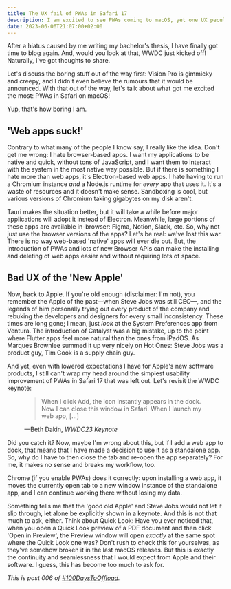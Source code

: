 ```yaml
---
title: The UX fail of PWAs in Safari 17
description: I am excited to see PWAs coming to macOS, yet one UX peculiarity of it really bugs me as a macOS user.
date: 2023-06-06T21:07:00+02:00
---
```


After a hiatus caused by me writing my bachelor's thesis, I have finally got time to blog again. And, would you look at that, WWDC just kicked off! Naturally, I've got thoughts to share.

Let's discuss the boring stuff out of the way first: Vision Pro is gimmicky and creepy, and I didn't even believe the rumours that it would be announced. With that out of the way, let's talk about what got me excited the most: PWAs in Safari on macOS!

Yup, that's how boring I am.

## 'Web apps suck!'

Contrary to what many of the people I know say, I really like the idea. Don't get me wrong: I hate browser-based apps. I want my applications to be native and quick, without tons of JavaScript, and I want them to interact with the system in the most native way possible. But if there is something I hate more than web apps, it's Electron-based web apps. I hate having to run a Chromium instance _and_ a Node.js runtime for _every_ app that uses it. It's a waste of resources and it doesn't make sense. Sandboxing is cool, but various versions of Chromium taking gigabytes on my disk aren't.

Tauri makes the situation better, but it will take a while before major applications will adopt it instead of Electron. Meanwhile, large portions of these apps are available in-browser: Figma, Notion, Slack, etc. So, why not just use the browser versions of the apps? Let's be real: we've lost this war. There is no way web-based 'native' apps will ever die out. But, the introduction of PWAs and lots of new Browser APIs can make the installing and deleting of web apps easier and without requiring lots of space.

## Bad UX of the 'New Apple'

Now, back to Apple. If you're old enough (disclaimer: I'm not), you remember the Apple of the past—when Steve Jobs was still CEO—, and the legends of him personally trying out every product of the company and rebuking the developers and designers for every small inconsistency. These times are long gone; I mean, just _look_ at the System Preferences app from Ventura. The introduction of Catalyst was a big mistake, up to the point where Flutter apps feel more natural than the ones from iPadOS. As Marques Brownlee summed it up very nicely on Hot Ones: Steve Jobs was a product guy, Tim Cook is a supply chain guy.

And yet, even with lowered expectations I have for Apple's new software products, I still can't wrap my head around the simplest usability improvement of PWAs in Safari 17 that was left out. Let's revisit the WWDC keynote:

<figure>
    <blockquote cite="https://developers.apple.com/videos/play/wwdc2023/101/">
        <p>When I click Add, the icon instantly appears in the dock. Now I can close this window in Safari. When I launch my web app, [...]</p>
    </blockquote>
    <figcaption>—Beth Dakin, <cite>WWDC23 Keynote</cite></figcaption>
</figure>

Did you catch it? Now, maybe I'm wrong about this, but if I add a web app to dock, that means that I have made a decision to use it as a standalone app. So, why do I have to then close the tab and re-open the app separately? For me, it makes no sense and breaks my workflow, too.

Chrome (if you enable PWAs) does it correctly: upon installing a web app, it moves the currently open tab to a new window instance of the standalone app, and I can continue working there without losing my data.

Something tells me that the 'good old Apple' and Steve Jobs would not let it slip through, let alone be explicitly shown in a keynote. And this is not that much to ask, either. Think about Quick Look: Have you ever noticed that, when you open a Quick Look preview of a PDF document and then click 'Open in Preview', the Preview window will open _exactly_ at the same spot where the Quick Look one was? Don't rush to check this for yourselves, as they've somehow broken it in the last macOS releases. But this is exactly the continuity and seamlessness that I would expect from Apple and their software. I guess, this has become too much to ask for.

_This is post 006 of [#100DaysToOffload](https://100daystooffload.com/)._

